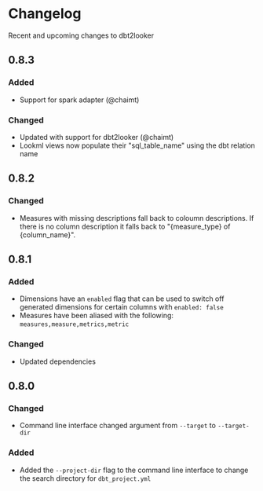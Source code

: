 # Changelog

Recent and upcoming changes to dbt2looker

## 0.8.3
### Added
- Support for spark adapter (@chaimt)

### Changed
- Updated with support for dbt2looker (@chaimt)
- Lookml views now populate their "sql_table_name" using the dbt relation name

## 0.8.2
### Changed
- Measures with missing descriptions fall back to coloumn descriptions. If there is no column description it falls back to "{measure_type} of {column_name}".

## 0.8.1
### Added
- Dimensions have an `enabled` flag that can be used to switch off generated dimensions for certain columns with `enabled: false`
- Measures have been aliased with the following: `measures,measure,metrics,metric`

### Changed
- Updated dependencies

## 0.8.0
### Changed
- Command line interface changed argument from `--target` to `--target-dir`

### Added
- Added the `--project-dir` flag to the command line interface to change the search directory for `dbt_project.yml`
